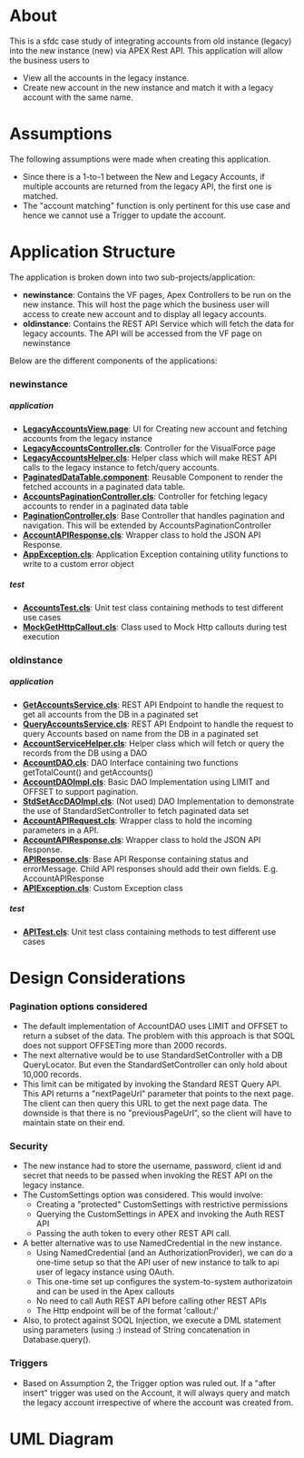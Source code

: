 # About
This is a sfdc case study of integrating accounts from old instance (legacy) into the new instance (new) via APEX Rest API. This application will allow the business users to 
- View all the accounts in the legacy instance.
- Create new account in the new instance and match it with a legacy account with the same name.

# Assumptions
The following assumptions were made when creating this application.
- Since there is a 1-to-1 between the New and Legacy Accounts, if multiple accounts are returned from the legacy API, the first one is matched.
- The "account matching" function is only pertinent for this use case and hence we cannot use a Trigger to update the account.

# Application Structure
The application is broken down into two sub-projects/application:
  - **newinstance**: Contains the VF pages, Apex Controllers to be run on the new instance. This will host the page which the business user will access to create new account and to display all legacy accounts.
  - **oldinstance**: Contains the REST API Service which will fetch the data for legacy accounts. The API will be accessed from the VF page on newinstance

Below are the different components of the applications:
### newinstance
##### application
  - **[LegacyAccountsView.page]**: UI for Creating new account and fetching accounts from the legacy instance
  - **[LegacyAccountsController.cls]**: Controller for the VisualForce page
  - **[LegacyAccountsHelper.cls]**: Helper class which will make REST API calls to the legacy instance to fetch/query accounts.
  - **[PaginatedDataTable.component]**: Reusable Component to render the fetched accounts in a paginated data table.
  - **[AccountsPaginationController.cls]**: Controller for fetching legacy accounts to render in a paginated data table
  - **[PaginationController.cls]**: Base Controller that handles pagination and navigation. This will be extended by AccountsPaginationController
  - **[AccountAPIResponse.cls]**: Wrapper class to hold the JSON API Response.
  - **[AppException.cls]**: Application Exception containing utility functions to write to a custom error object
  
##### test
  - **[AccountsTest.cls]**: Unit test class containing methods to test different use cases
  - **[MockGetHttpCallout.cls]**: Class used to Mock Http callouts during test execution
 
### oldinstance
##### application
  - **[GetAccountsService.cls]**: REST API Endpoint to handle the request to get all accounts from the DB in a paginated set
  - **[QueryAccountsService.cls]**: REST API Endpoint to handle the request to query Accounts based on name from the DB in a paginated set
  - **[AccountServiceHelper.cls]**: Helper class which will fetch or query the records from the DB using a DAO
  - **[AccountDAO.cls]**: DAO Interface containing two functions getTotalCount() and getAccounts()
  - **[AccountDAOImpl.cls]**: Basic DAO Implementation using LIMIT and OFFSET to support pagination.
  - **[StdSetAccDAOImpl.cls]**: (Not used) DAO Implementation to demonstrate the use of StandardSetController to fetch paginated data set
  - **[AccountAPIRequest.cls]**: Wrapper class to hold the incoming parameters in a API.
  - **[AccountAPIResponse.cls]**: Wrapper class to hold the JSON API Response.
  - **[APIResponse.cls]**: Base API Response containing status and errorMessage. Child API responses should add their own fields. E.g. AccountAPIResponse
  - **[APIException.cls]**: Custom Exception class
  
##### test
  - **[APITest.cls]**: Unit test class containing methods to test different use cases

# Design Considerations
### Pagination options considered
- The default implementation of AccountDAO uses LIMIT and OFFSET to return a subset of the data. The problem with this approach is that SOQL does not support OFFSETing more than 2000 records.
- The next alternative would be to use StandardSetController with a DB QueryLocator. But even the StandardSetController can only hold about 10,000 records.
- This limit can be mitigated by invoking the Standard REST Query API. This API returns a "nextPageUrl" parameter that points to the next page. The client can then query this URL to get the next page data. The downside is that there is no "previousPageUrl", so the client will have to maintain state on their end.

### Security
- The new instance had to store the username, password, client id and secret that needs to be passed when invoking the REST API on the legacy instance. 
- The CustomSettings option was considered. This would involve:
    * Creating a "protected" CustomSettings with restrictive permissions
    * Querying the CustomSettings in APEX and invoking the Auth REST API
    * Passing the auth token to every other REST API call.
- A better alternative was to use NamedCredential in the new instance. 
    -  Using NamedCredential (and an AuthorizationProvider), we can do a one-time setup so that the API user of new instance to talk to api user of legacy instance using OAuth. 
    -  This one-time set up configures the system-to-system authorizatoin and can be used in the Apex callouts
    -  No need to call Auth REST API before calling other REST APIs
    -  The Http endpoint will be of the format 'callout:<NamedCredential>/<REST of the URL>'
- Also, to protect against SOQL Injection, we execute a DML statement using parameters (using :) instead of String concatenation in Database.query().

### Triggers
- Based on Assumption 2, the Trigger option was ruled out. If a "after insert" trigger was used on the Account, it will always query and match the legacy account irrespective of where the account was created from.


# UML Diagram
<Coming Soon>

[LegacyAccountsView.page]: <https://github.com/chandraThe1/sfdc-case-study/blob/master/newInstance/src/pages/LegacyAccountsView.page>
[LegacyAccountsController.cls]: <https://github.com/chandraThe1/sfdc-case-study/blob/master/newInstance/src/classes/LegacyAccountsController.cls>
[LegacyAccountsHelper.cls]: <https://github.com/chandraThe1/sfdc-case-study/blob/master/newInstance/src/classes/LegacyAccountsHelper.cls>
[PaginatedDataTable.component]: <https://github.com/chandraThe1/sfdc-case-study/blob/master/newInstance/src/components/PaginatedDataTable.component>
[AccountsPaginationController.cls]: <https://github.com/chandraThe1/sfdc-case-study/blob/master/newInstance/src/classes/AccountsPaginationController.cls>
[PaginationController.cls]: <https://github.com/chandraThe1/sfdc-case-study/blob/master/newInstance/src/classes/PaginationController.cls>
[AccountAPIResponse.cls]: <https://github.com/chandraThe1/sfdc-case-study/blob/master/newInstance/src/classes/AccountAPIResponse.cls>
[AppException.cls]: <https://github.com/chandraThe1/sfdc-case-study/blob/master/newInstance/src/classes/AppException.cls>
[AccountsTest.cls]: <https://github.com/chandraThe1/sfdc-case-study/blob/master/newInstance/src/classes/AccountsTest.cls>
[MockGetHttpCallout.cls]: <https://github.com/chandraThe1/sfdc-case-study/blob/master/newInstance/src/classes/MockGetHttpCallout.cls>
[GetAccountsService.cls]: <https://github.com/chandraThe1/sfdc-case-study/blob/master/oldInstance/src/classes/GetAccountsService.cls>
[QueryAccountsService.cls]: <https://github.com/chandraThe1/sfdc-case-study/blob/master/oldInstance/src/classes/QueryAccountsService.cls>
[AccountServiceHelper.cls]: <https://github.com/chandraThe1/sfdc-case-study/blob/master/oldInstance/src/classes/AccountServiceHelper.cls>
[AccountDAO.cls]: <https://github.com/chandraThe1/sfdc-case-study/blob/master/oldInstance/src/classes/AccountDAO.cls>
[AccountDAOImpl.cls]: <https://github.com/chandraThe1/sfdc-case-study/blob/master/oldInstance/src/classes/AccountDAOImpl.cls>
[StdSetAccDAOImpl.cls]: <https://github.com/chandraThe1/sfdc-case-study/blob/master/oldInstance/src/classes/StdSetAccDAOImpl.cls>
[AccountAPIRequest.cls]: <https://github.com/chandraThe1/sfdc-case-study/blob/master/oldInstance/src/classes/AccountAPIRequest.cls>
[AccountAPIResponse2.cls]: <https://github.com/chandraThe1/sfdc-case-study/blob/master/oldInstance/src/classes/AccountAPIResponse.cls>
[APIResponse.cls]: <https://github.com/chandraThe1/sfdc-case-study/blob/master/oldInstance/src/classes/APIResponse.cls>
[APIException.cls]: <https://github.com/chandraThe1/sfdc-case-study/blob/master/oldInstance/src/classes/APIException.cls>
[APITest.cls]: <https://github.com/chandraThe1/sfdc-case-study/blob/master/oldInstance/src/classes/APITest.cls>
   
   
   
   
   
   
   
   
   
   
